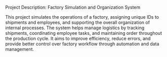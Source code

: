 Project Description: Factory Simulation and Organization System

This project simulates the operations of a factory, assigning unique IDs to shipments and employees, and supporting the overall organization of internal processes. The system helps manage logistics by tracking shipments, coordinating employee tasks, and maintaining order throughout the production cycle. It aims to improve efficiency, reduce errors, and provide better control over factory workflow through automation and data management.



